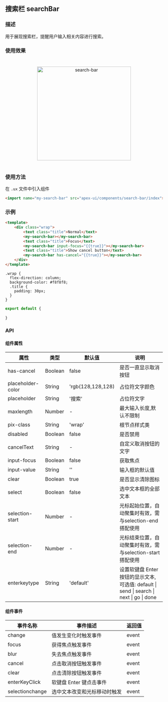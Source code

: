 ## 搜索栏 searchBar

### 描述

用于展现搜索栏，提醒用户输入相关内容进行搜索。

### 使用效果

<div style="text-align: center; margin: 40px; "><img src="../assets/search-bar.gif" alt="search-bar" style="width:300px" /></div>

### 使用方法

在 `.ux` 文件中引入组件

``` html
<import name="my-search-bar" src="apex-ui/components/search-bar/index"></import>
```

### 示例

``` html
<template>
    <div class="wrap">
        <text class="title">Normal</text>
        <my-search-bar></my-search-bar>
        <text class="title">Focus</text>
        <my-search-bar input-focus="{{true}}"></my-search-bar>
        <text class="title">Show cancel button</text>
        <my-search-bar has-cancel="{{true}}"></my-search-bar>
    </div>
</template>
```

``` less
.wrap {
  flex-direction: column;
  background-color: #f8f8f8;
  .title {
    padding: 30px;
  }
}
```

``` javascript
export default {
    
}
```

### API

#### 组件属性
        
| 属性                       | 类型     | 默认值            | 说明                                                                             |
|---------------------------|----------|-------------------|-------------------------------------------------------------------------------- |
| has-cancel                | Boolean  | false             | 是否一直显示取消按钮                                                              |
| placeholder-color         | String   | 'rgb(128,128,128) | 占位符文字颜色                                                                   |
| placeholder               | String   | '搜索'            | 占位符文字                                                                       |
| maxlength                 | Number   | -                 | 最大输入长度,默认不限制                                                           |
| pix-class                 | String   | 'wrap'            | 根节点样式类                                                                     |
| disabled                  | Boolean  | false             | 是否禁用                                                                         |
| cancelText                | String   | -                 | 自定义取消按钮的文字                                                              |
| input-focus               | Boolean  | false             | 获取焦点                                                                         |
| input-value               | String   | ''                | 输入框的默认值                                                                    |
| clear                     | Boolean  | true              | 是否显示清除图标                                                                  |
| select                    | Boolean  | false             | 选中文本框的全部文本                                                              |
| selection-start           | Number   | -                 | 光标起始位置，自动聚集时有效，需与selection-end搭配使用                             |
| selection-end             | Number   | -                 | 光标结束位置，自动聚集时有效，需与selection-start搭配使用                           |
| enterkeytype              | String   | 'default'         | 设置软键盘 Enter 按钮的显示文本,可选值: default \| send \| search \| next \| go \| done |

#### 组件事件

| 事件名称         | 事件描述                    | 返回值 |
| --------        | -------------------------- | ------ |
| change          | 值发生变化时触发事件         | event  |
| focus           | 获得焦点触发事件             | event  |
| blur            | 失去焦点触发事件             | event  |
| cancel          | 点击取消按钮触发事件         | event  |
| clear           | 点击清除按钮触发事件         | event  |
| enterKeyClick   | 软键盘 Enter 键点击事件      | event  |
| selectionchange | 选中文本改变和光标移动时触发  | event  |



